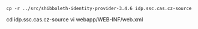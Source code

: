 ```
cp -r ../src/shibboleth-identity-provider-3.4.6 idp.ssc.cas.cz-source
```

 cd idp.ssc.cas.cz-source
vi webapp/WEB-INF/web.xml
